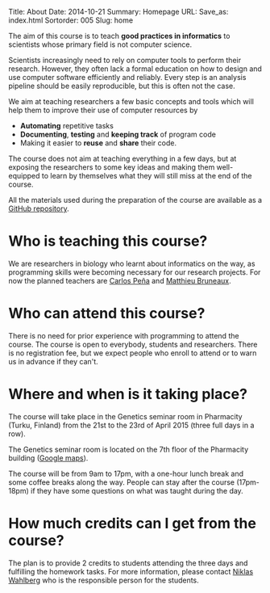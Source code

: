 Title: About
Date: 2014-10-21
Summary: Homepage
URL:
Save_as: index.html
Sortorder: 005
Slug: home


The aim of this course is to teach **good practices in informatics** to
scientists whose primary field is not computer science.

Scientists increasingly need to rely on computer tools to perform their
research. However, they often lack a formal education on how to design and use
computer software efficiently and reliably. Every step is an analysis pipeline
should be easily reproducible, but this is often not the case.

We aim at teaching researchers a few basic concepts and tools which will help
them to improve their use of computer resources by

- **Automating** repetitive tasks
- **Documenting**, **testing** and **keeping track** of program code
- Making it easier to **reuse** and **share** their code.

The course does not aim at teaching everything in a few days, but at exposing
the researchers to some key ideas and making them well-equipped to learn by
themselves what they will still miss at the end of the course.

All the materials used during the preparation of the course are available as a
[GitHub repository](https://github.com/mdjbru-teaching-material/turku_course).

# Who is teaching this course?

We are researchers in biology who learnt about informatics on the way, as
programming skills were becoming necessary for our research projects. For now
the planned teachers are [Carlos Peña](http://nymphalidae.utu.fi/cpena/) and
[Matthieu Bruneaux](http://mdjbru.toile-libre.org/).

# Who can attend this course?

There is no need for prior experience with programming to attend the
course. The course is open to everybody, students and researchers. There is no
registration fee, but we expect people who enroll to attend or to warn us in
advance if they can't.

# Where and when is it taking place?

The course will take place in the Genetics seminar room in Pharmacity (Turku,
Finland) from the 21st to the 23rd of April 2015 (three full days in a
row).

The Genetics seminar room is located on the 7th floor of the Pharmacity building ([Google maps](https://maps.google.fi/maps?f=q&source=s_q&hl=en&geocode=&q=turku+pharmacity&aq=&sll=60.451601,22.268397&sspn=0.001254,0.004128&vpsrc=6&t=h&ie=UTF8&hq=&hnear=PharmaCity,+It%C3%A4inen+Pitk%C3%A4katu,+Turku&ll=60.448862,22.291815&spn=0.001254,0.004128&z=19)).

The course will be from 9am to 17pm, with a one-hour lunch break and some
coffee breaks along the way. People can stay after the course (17pm-18pm) if
they have some questions on what was taught during the day.

# How much credits can I get from the course?

The plan is to provide 2 credits to students attending the three days and
fulfilling the homework tasks. For more information, please contact
[Niklas Wahlberg](mailto:niklas.wahlberg@utu.fi) who is the responsible person
for the students.

